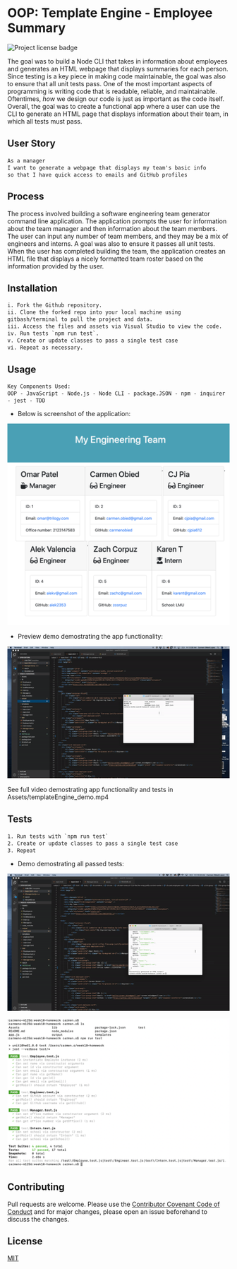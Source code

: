 # OOP: Template Engine - Employee Summary
![Project license badge](https://img.shields.io/badge/license-MIT-brightgreen)

The goal was to build a Node CLI that takes in information about employees and generates an HTML webpage that displays summaries for each person. Since testing is a key piece in making code maintainable, the goal was also to ensure that all unit tests pass. One of the most important aspects of programming is writing code that is readable, reliable, and maintainable. Oftentimes, *how* we design our code is just as important as the code itself. Overall, the goal was to create a functional app where a user can use the CLI to generate an HTML page that displays information about their team, in which all tests must pass.

## User Story
```
As a manager
I want to generate a webpage that displays my team's basic info
so that I have quick access to emails and GitHub profiles
```

## Process
The process involved building a software engineering team generator command line application. The application prompts the user for information about the team manager and then information about the team members. The user can input any number of team members, and they may be a mix of engineers and interns. A goal was also to ensure it passes all unit tests. When the user has completed building the team, the application creates an HTML file that displays a nicely formatted team roster based on the information provided by the user. 

## Installation
```
i. Fork the Github repository.
ii. Clone the forked repo into your local machine using gitbash/terminal to pull the project and data.
iii. Access the files and assets via Visual Studio to view the code.  
iv. Run tests `npm run test`.
v. Create or update classes to pass a single test case
vi. Repeat as necessary.

```

## Usage
```
Key Components Used:
OOP - JavaScript - Node.js - Node CLI - package.JSON - npm - inquirer - jest - TDD
```

* Below is screenshot of the application:

![Employee Template Screenshot](./Assets/templateEngine_screenshot.png)

* Preview demo demostrating the app functionality:

![Employee Template Preview](./Assets/templateEngine_preview.gif)

See full video demostrating app functionality and tests in Assets/templateEngine_demo.mp4

## Tests
```
1. Run tests with `npm run test`
2. Create or update classes to pass a single test case
3. Repeat
```
* Demo demostrating all passed tests:

![Employee Template Tests](./Assets/templateEngine_tests.gif)

![Employee Template Tests](./Assets/tests_screenshot.png)

## Contributing
Pull requests are welcome. Please use the [Contributor Covenant Code of Conduct](https://www.contributor-covenant.org/version/2/0/code_of_conduct/code_of_conduct.md) and for major changes, please open an issue beforehand to discuss the changes.

## License
[MIT](https://choosealicense.com/licenses/mit/)


